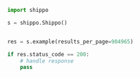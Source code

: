 <!-- Start SDK Example Usage [usage] -->
```python
import shippo

s = shippo.Shippo()


res = s.example(results_per_page=904965)

if res.status_code == 200:
    # handle response
    pass
```
<!-- End SDK Example Usage [usage] -->